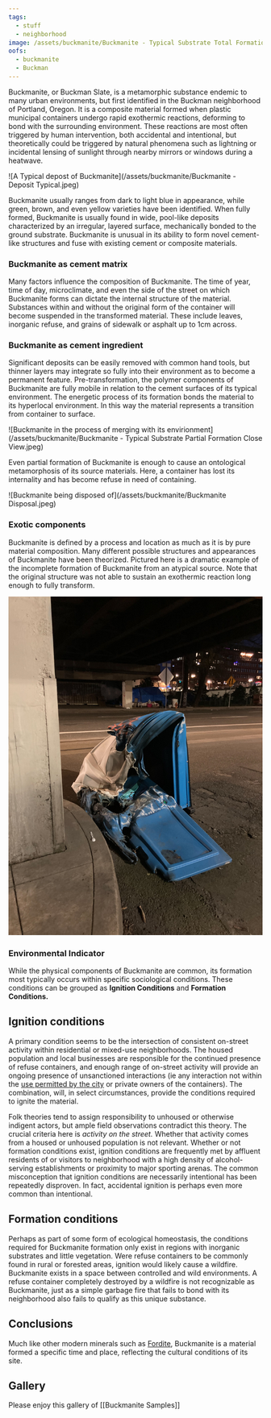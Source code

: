```yaml
---
tags:
  - stuff
  - neighborhood
image: /assets/buckmanite/Buckmanite - Typical Substrate Total Formation Wide View.jpeg
oofs: 
  - buckmanite
  - Buckman
---
```

Buckmanite, or Buckman Slate, is a metamorphic substance endemic to many urban environments, but first identified in the Buckman neighborhood of Portland, Oregon. It is a composite material formed when plastic municipal containers undergo rapid exothermic reactions, deforming to bond with the surrounding environment. These reactions are most often triggered by human intervention, both accidental and intentional, but theoretically could be triggered by natural phenomena such as lightning or incidental lensing of sunlight through nearby mirrors or windows during a heatwave. 

![A Typical depost of Buckmanite](/assets/buckmanite/Buckmanite - Deposit Typical.jpeg)

Buckmanite usually ranges from dark to light blue in appearance, while green, brown, and even yellow varieties have been identified. When fully formed, Buckmanite is usually found in wide, pool-like deposits characterized by an irregular, layered surface, mechanically bonded to the ground substrate. Buckmanite is unusual in its ability to form novel cement-like structures and fuse with existing cement or composite materials.

### Buckmanite as cement matrix

Many factors influence the composition of Buckmanite. The time of year, time of day, microclimate, and even the side of the street on which Buckmanite forms can dictate the internal structure of the material. Substances within and without the original form of the container will become suspended in the transformed material. These include leaves, inorganic refuse, and grains of sidewalk or asphalt up to 1cm across. 

### Buckmanite as cement ingredient

Significant deposits can be easily removed with common hand tools, but thinner layers may integrate so fully into their environment as to become a permanent feature. Pre-transformation, the polymer components of Buckmanite are fully mobile in relation to the cement surfaces of its typical environment. The energetic process of its formation bonds the material to its hyperlocal environment. In this way the material represents a transition from container to surface.

![Buckmanite in the process of merging with its envirionment](/assets/buckmanite/Buckmanite - Typical Substrate Partial Formation Close View.jpeg)


Even partial formation of Buckmanite is enough to cause an ontological metamorphosis of its source materials. Here, a container has lost its internality and has become refuse in need of containing.

![Buckmanite being disposed of](/assets/buckmanite/Buckmanite Disposal.jpeg)

### Exotic components

Buckmanite is defined by a process and location as much as it is by pure material composition. Many different possible structures and appearances of Buckmanite have been theorized. Pictured here is a dramatic example of the incomplete formation of Buckmanite from an atypical source. Note that the original structure was not able to sustain an exothermic reaction long enough to fully transform.

![Buckmanite being disposed of](/assets/buckmanite/Buckmanite%20-%20Atypical%20Substrate%20%20Partial%20Formation.jpeg)

### Environmental Indicator

While the physical components of Buckmanite are common, its formation most typically occurs within specific sociological conditions. These conditions can be grouped as **Ignition Conditions** and **Formation Conditions.**

## Ignition conditions

A primary condition seems to be the intersection of consistent on-street activity within residential or mixed-use neighborhoods. The housed population and local businesses are responsible for the continued presence of refuse containers, and enough range of on-street activity will provide an ongoing presence of unsanctioned interactions (ie any interaction not within the [use permitted by the city](https://www.portland.gov/bps/garbage-recycling/garbage-recycling-and-compost-rules-and-regulations) or private owners of the containers). The combination, will, in select circumstances, provide the conditions required to ignite the material. 

Folk theories tend to assign responsibility to unhoused or otherwise indigent actors, but ample field observations contradict this theory. The crucial criteria here is *activity on the street.* Whether that activity comes from a housed or unhoused population is not relevant. Whether or not formation conditions exist, ignition conditions are frequently met by affluent residents of or visitors to neighborhood with a high density of alcohol-serving establishments or proximity to major sporting arenas. The common misconception that ignition conditions are necessarily intentional has been repeatedly disproven. In fact, accidental ignition is perhaps even more common than intentional.

## Formation conditions

Perhaps as part of some form of ecological homeostasis, the conditions required for Buckmanite formation only exist in regions with inorganic substrates and little vegetation. Were refuse containers to be commonly found in rural or forested areas, ignition would likely cause a wildfire. Buckmanite exists in a space between controlled and wild environments. A refuse container completely destroyed by a wildfire is not recognizable as Buckmanite, just as a simple garbage fire that fails to bond with its neighborhood also fails to qualify as this unique substance.

## Conclusions

Much like other modern minerals such as [Fordite](https://en.wikipedia.org/wiki/Fordite), Buckmanite is a material formed a specific time and place, reflecting the cultural conditions of its site. 

## Gallery

Please enjoy this gallery of [[Buckmanite Samples]]


